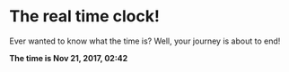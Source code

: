 # The real time clock!

Ever wanted to know what the time is? Well, your journey is about to end!

**The time is Nov 21, 2017, 02:42**